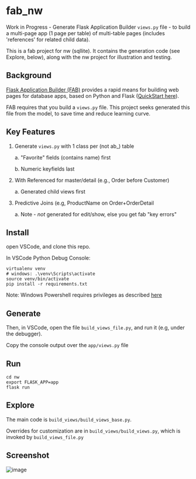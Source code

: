 # fab_nw
Work in Progress - Generate Flask Application Builder `views.py` file - to build a multi-page app (1 page per table) of multi-table pages (includes 'references' for related child data). 

This is a fab project for nw (sqllite). It contains the generation code (see Explore, below), along with the nw project for illustration and testing.


## Background
[Flask Application Builder (FAB)](https://github.com/dpgaspar/Flask-AppBuilder) provides a rapid means for building web pages for database apps, based on Python and Flask ([QuickStart here](https://sites.google.com/view/app-logic-server/python-fab)).

FAB requires that you build a `views.py` file.  This project seeks generated this file from the model, to save time and reduce learning curve.

## Key Features

1. Generate `views.py` with 1 class per (not ab_) table

    a. "Favorite" fields (contains name) first

    b. Numeric keyfields last

2. With Referenced for master/detail (e.g., Order before Customer)

    a. Generated child views first

3. Predictive Joins (e.g, ProductName on Order+OrderDetail

    a. Note - *not* generated for edit/show, else you get fab "key errors"



## Install

open VSCode, and clone this repo.

In VSCode Python Debug Console:

```
virtualenv venv
# windows: .\venv\Scripts\activate
source venv/bin/activate
pip install -r requirements.txt
```

Note: Windows Powershell requires privileges as described [here](https://docs.microsoft.com/en-us/powershell/module/microsoft.powershell.core/about/about_execution_policies?view=powershel)


## Generate

Then, in VSCode, open the file `build_views_file.py`, and run it (e.g, under the debugger).

Copy the console output over the `app/views.py` file


## Run
```
cd nw
export FLASK_APP=app
flask run
```



## Explore

The main code is `build_views/build_views_base.py`.

Overrides for customization are in `build_views/build_views.py`, which is invoked by `build_views_file.py`

## Screenshot
    
![image](https://drive.google.com/uc?export=view&id=1Q3cG-4rQ6Q6RdZppvkrQzCDhDYHnk-F6)
